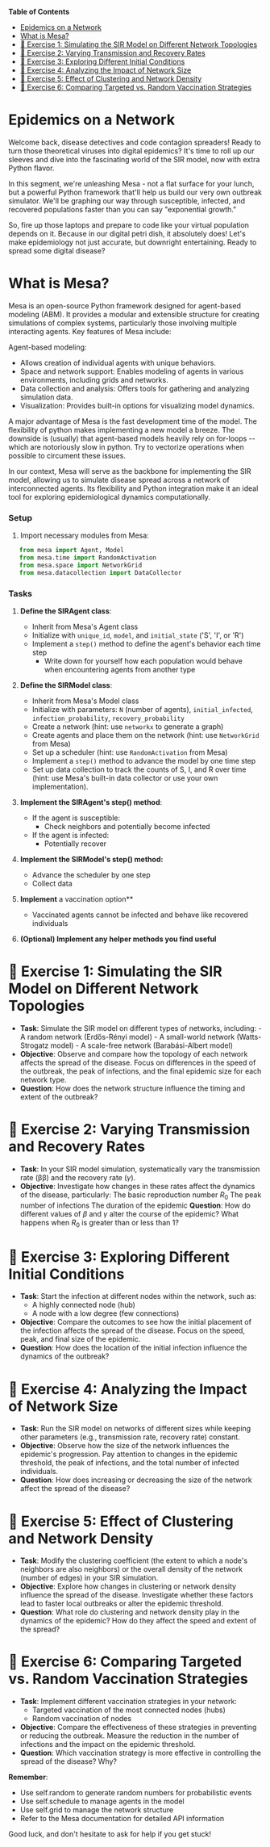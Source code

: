 <!-- markdown-toc start - Don't edit this section. Run M-x markdown-toc-refresh-toc -->
**Table of Contents**

- [Epidemics on a Network](#epidemics-on-a-network)
- [What is Mesa?](#what-is-mesa)
- [:memo: Exercise 1: Simulating the SIR Model on Different Network Topologies](#memo-exercise-1-simulating-the-sir-model-on-different-network-topologies)
- [:memo: Exercise 2: Varying Transmission and Recovery Rates](#memo-exercise-2-varying-transmission-and-recovery-rates)
- [:memo: Exercise 3: Exploring Different Initial Conditions](#memo-exercise-3-exploring-different-initial-conditions)
- [:memo: Exercise 4: Analyzing the Impact of Network Size](#memo-exercise-4-analyzing-the-impact-of-network-size)
- [:memo: Exercise 5: Effect of Clustering and Network Density](#memo-exercise-5-effect-of-clustering-and-network-density)
- [:memo: Exercise 6: Comparing Targeted vs. Random Vaccination Strategies](#memo-exercise-6-comparing-targeted-vs-random-vaccination-strategies)

<!-- markdown-toc end -->

# Epidemics on a Network
Welcome   back,  disease   detectives  and   code  contagion
spreaders!  Ready to  turn  those  theoretical viruses  into
digital epidemics? It's time to roll up our sleeves and dive
into the fascinating world of  the SIR model, now with extra
Python flavor.

In this segment, we're unleashing  Mesa - not a flat surface
for your lunch, but a powerful Python framework that'll help
us build our very own  outbreak simulator. We'll be graphing
our  way   through  susceptible,  infected,   and  recovered
populations faster than you can say "exponential growth."

So,  fire up  those laptops  and prepare  to code  like your
virtual  population depends  on it.  Because in  our digital
petri dish, it absolutely  does! Let's make epidemiology not
just accurate,  but downright entertaining. Ready  to spread
some digital disease?

# What is Mesa?
Mesa  is  an  open-source   Python  framework  designed  for
agent-based  modeling  (ABM).  It  provides  a  modular  and
extensible  structure for  creating  simulations of  complex
systems, particularly  those involving  multiple interacting
agents. Key features of Mesa include:

Agent-based modeling:  
- Allows  creation of  individual agents  with unique
behaviors.
- Space and  network support: Enables modeling  of agents in
  various environments, including grids and networks.
- Data  collection and analysis: Offers  tools for gathering
    and analyzing simulation data.
- Visualization:  Provides built-in options  for visualizing
  model dynamics.

A major  advantage of Mesa  is the fast development  time of
the model.  The flexibility  of python makes  implementing a
new  model   a  breeze.  The  downside   is  (usually)  that
agent-based models  heavily rely  on for-loops --  which are
notoriously slow in python. Try to vectorize operations when
possible to circument these issues. 

In  our  context,  Mesa  will  serve  as  the  backbone  for
implementing the SIR model,  allowing us to simulate disease
spread  across  a  network  of  interconnected  agents.  Its
flexibility and Python integration make it an ideal tool for
exploring epidemiological dynamics computationally.


### Setup
1. Import necessary modules from Mesa:

```python
   from mesa import Agent, Model
   from mesa.time import RandomActivation
   from mesa.space import NetworkGrid
   from mesa.datacollection import DataCollector
```

### Tasks
1. **Define the SIRAgent class**:
   - Inherit from Mesa's Agent class
   - Initialize with `unique_id`, `model`, and `initial_state` ('S', 'I', or 'R')
   - Implement a `step()` method to define the agent's behavior each time step
       - Write down for yourself how each population would behave when encountering agents from another type

2. **Define the SIRModel class**:
   - Inherit from Mesa's Model class
   - Initialize with parameters: `N` (number of agents), `initial_infected`,
     `infection_probability`, `recovery_probability`
   - Create a network (hint: use `networkx` to generate a graph)
   - Create agents and place them on the network (hint: use `NetworkGrid` from Mesa)
   - Set up a scheduler (hint: use `RandomActivation` from Mesa)
   - Implement a `step()` method to advance the model by one time step
   - Set up data collection to track the counts of S, I, and R over time (hint: use Mesa's built-in data collector or use your own implementation).

3. **Implement the SIRAgent's step() method**:
   - If the agent is susceptible:
     - Check neighbors and potentially become infected
   - If the agent is infected:
     - Potentially recover

4. **Implement the SIRModel's step() method:**
   - Advance the scheduler by one step
   - Collect data

5. **Implement** a vaccination option**
   - Vaccinated agents cannot be infected and behave like recovered individuals

6. **(Optional) Implement any helper methods you find useful**

# :memo: Exercise 1: Simulating the SIR Model on Different Network Topologies
- **Task**: Simulate the SIR model on different types of networks, including:
      - A random network (Erdős-Rényi model)
      - A small-world network (Watts-Strogatz model)
      - A scale-free network (Barabási-Albert model)
- **Objective**: Observe and compare how the topology of each network affects the spread of the disease. Focus on differences in the speed of the outbreak, the peak of infections, and the final epidemic size for each network type.
- **Question**: How does the network structure influence the timing and extent of the outbreak?

# :memo: Exercise 2: Varying Transmission and Recovery Rates
- **Task**: In your SIR model simulation, systematically vary the transmission rate (ββ) and the recovery rate ($\gamma$).
- **Objective**: Investigate how changes in these rates affect the dynamics of the disease, particularly:
      The basic reproduction number $R_0$​
      The peak number of infections
      The duration of the epidemic
**Question**: How do different values of $\beta$ and $\gamma$ alter the course of the epidemic? What happens when $R_0$​ is greater than or less than 1?

# :memo: Exercise 3: Exploring Different Initial Conditions
- **Task**: Start the infection at different nodes within the network, such as:
    - A highly connected node (hub)
    - A node with a low degree (few connections)
- **Objective**: Compare the outcomes to see how the initial placement of the infection affects the spread of the disease. Focus on the speed, peak, and final size of the epidemic.
- **Question**: How does the location of the initial infection influence the dynamics of the outbreak?

# :memo: Exercise 4: Analyzing the Impact of Network Size
- **Task**: Run the SIR model on networks of different sizes while keeping other parameters (e.g., transmission rate, recovery rate) constant.
- **Objective**: Observe how the size of the network influences the epidemic's progression. Pay attention to changes in the epidemic threshold, the peak of infections, and the total number of infected individuals.
- **Question**: How does increasing or decreasing the size of the network affect the spread of the disease?

# :memo: Exercise 5: Effect of Clustering and Network Density
- **Task**: Modify the clustering coefficient (the extent to which a node's neighbors are also neighbors) or the overall density of the network (number of edges) in your SIR simulation.
- **Objective**: Explore how changes in clustering or network density influence the spread of the disease. Investigate whether these factors lead to faster local outbreaks or alter the epidemic threshold.
- **Question**: What role do clustering and network density play in the dynamics of the epidemic? How do they affect the speed and extent of the spread?

# :memo: Exercise 6: Comparing Targeted vs. Random Vaccination Strategies
- **Task**: Implement different vaccination strategies in your network:
    - Targeted vaccination of the most connected nodes (hubs)
    - Random vaccination of nodes
- **Objective**: Compare the effectiveness of these strategies in preventing or reducing the outbreak. Measure the reduction in the number of infections and the impact on the epidemic threshold.
- **Question**: Which vaccination strategy is more effective in controlling the spread of the disease? Why?

**Remember**:
- Use self.random to generate random numbers for probabilistic events
- Use self.schedule to manage agents in the model
- Use self.grid to manage the network structure
- Refer to the Mesa documentation for detailed API information

Good luck, and don't hesitate to ask for help if you get stuck!
